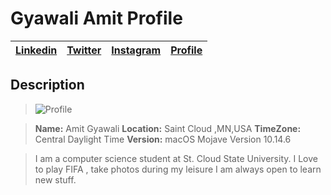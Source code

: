 # Gyawali Amit Profile

| [Linkedin](https://www.linkedin.com/in/gyawaliamit/) | [Twitter](https://twitter.com/gyawaliamit7) | [Instagram](https://www.instagram.com/amit.lfc.gyawali/)  |  [Profile](https://gyawaliamit7.github.io/AmitResume/)  |
|:-----------------|:-------------|:---------------|:---------------|




## Description
> ![Profile](https://media.licdn.com/dms/image/C5103AQFLgK_U4fzRKw/profile-displayphoto-shrink_200_200/0?e=1577318400&v=beta&t=NiFZtOG0fR7Z2HBPm_DP1R8M8wByozxyJkg6SIB6OWE)

>**Name:** Amit Gyawali
>**Location:** Saint Cloud ,MN,USA
>**TimeZone:** Central Daylight Time
>**Version:** macOS Mojave Version 10.14.6

>I am a computer science student at St. Cloud State University.
>I Love to play FIFA , take photos during my leisure
>I am always open to learn new stuff.
 
